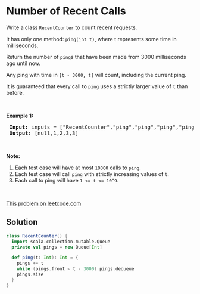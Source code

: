 # Number of Recent Calls

<p>Write a class <code>RecentCounter</code> to count recent requests.</p>
 
 <p>It has only one method:&nbsp;<code>ping(int t)</code>, where t represents some time in milliseconds.</p>
 
 <p>Return the number of <code>ping</code>s that have been made from 3000 milliseconds ago until now.</p>
 
 <p>Any ping with time in <code>[t - 3000, t]</code> will count, including the current ping.</p>
 
 <p>It is guaranteed that every call to <code>ping</code> uses a strictly larger value of&nbsp;<code>t</code> than before.</p>
 
 <p>&nbsp;</p>
 
 <p><strong>Example 1:</strong></p>
 
 <pre>
 <strong>Input: </strong>inputs = <span id="example-input-1-1">[&quot;RecentCounter&quot;,&quot;ping&quot;,&quot;ping&quot;,&quot;ping&quot;,&quot;ping&quot;]</span>, inputs = <span id="example-input-1-2">[[],[1],[100],[3001],[3002]]</span>
 <strong>Output: </strong><span id="example-output-1">[null,1,2,3,3]</span></pre>
 
 <p>&nbsp;</p>
 
 <p><strong>Note:</strong></p>
 
 <ol>
 <li>Each test case will have at most <code>10000</code> calls to <code>ping</code>.</li>
 <li>Each test case will call&nbsp;<code>ping</code> with strictly increasing values of <code>t</code>.</li>
 <li>Each call to ping will have <code>1 &lt;= t &lt;= 10^9</code>.</li>
 </ol>
 
 <div>
 <p>&nbsp;</p>
 </div>

[This problem on leetcode.com](https://leetcode.com/problems/number-of-recent-calls/)

## Solution

```scala
class RecentCounter() {
  import scala.collection.mutable.Queue
  private val pings = new Queue[Int]

  def ping(t: Int): Int = {
    pings += t
    while (pings.front < t - 3000) pings.dequeue
    pings.size
  }
}
```
